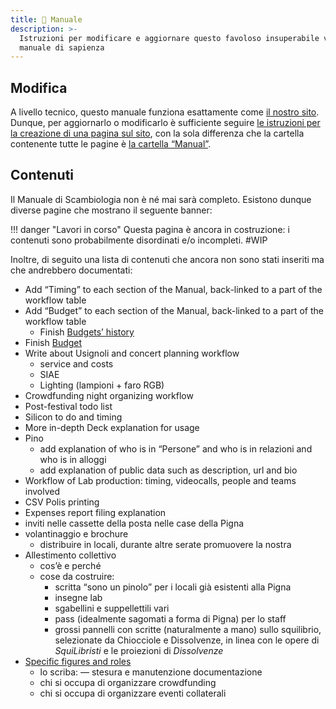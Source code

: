 ```yaml
---
title: 📖 Manuale
description: >-
  Istruzioni per modificare e aggiornare questo favoloso insuperabile vitale
  manuale di sapienza
---
```

## Modifica

A livello tecnico, questo manuale funziona esattamente come [il nostro sito](scambi.org.md). Dunque, per aggiornarlo o modificarlo è sufficiente seguire [le istruzioni per la creazione di una pagina sul sito](scambi.org.md#nuova-pagina), con la sola differenza che la cartella contenente tutte le pagine è [la cartella “Manual”](https://nuvola.scambi.org/f/248325).

## Contenuti

Il Manuale di Scambiologia non è né mai sarà completo. Esistono dunque diverse pagine che mostrano il seguente banner:

!!! danger "Lavori in corso"
	Questa pagina è ancora in costruzione: i contenuti sono probabilmente disordinati e/o incompleti. #WIP

Inoltre, di seguito una lista di contenuti che ancora non sono stati inseriti ma che andrebbero documentati:

* Add “Timing” to each section of the Manual, back-linked to a part of the workflow table
* Add “Budget” to each section of the Manual, back-linked to a part of the workflow table
  * Finish [Budgets’ history](../palanche/budget/history.md)
* Finish [Budget](../palanche/budget/)
* Write about Usignoli and concert planning workflow
  * service and costs
  * SIAE
  * Lighting (lampioni + faro RGB)
* Crowdfunding night organizing workflow
* Post-festival todo list
* Silicon to do and timing
* More in-depth Deck explanation for usage
* Pino
  * add explanation of who is in “Persone” and who is in relazioni and who is in alloggi
  * add explanation of public data such as description, url and bio
* Workflow of Lab production: timing, videocalls, people and teams involved
* CSV Polis printing
* Expenses report filing explanation
* inviti nelle cassette della posta nelle case della Pigna
* volantinaggio e brochure
  * distribuire in locali, durante altre serate promuovere la nostra
* Allestimento collettivo
  * cos’è e perché
  * cose da costruire:
    * scritta <q>sono un pinolo</q> per i locali già esistenti alla Pigna
    * insegne lab
    * sgabellini e suppellettili vari
    * pass (idealmente sagomati a forma di Pigna) per lo staff
    * grossi pannelli con scritte (naturalmente a mano) sullo squilibrio, selezionate da Chiocciole e Dissolvenze, in linea con le opere di _SquiLibristi_ e le proiezioni di _Dissolvenze_
* [Specific figures and roles](../staff/ruoli/)
  * lo scriba: — stesura e manutenzione documentazione
  * chi si occupa di organizzare crowdfunding
  * chi si occupa di organizzare eventi collaterali
